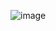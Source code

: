 ![image](https://user-images.githubusercontent.com/92425950/143085546-90a8d9e2-84f2-41b2-91b0-6b755ecaf13d.png)


